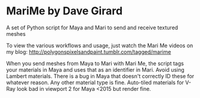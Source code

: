 MariMe by Dave Girard
=====================

A set of Python script for Maya and Mari to send and receive textured meshes

To view the various workflows and usage, just watch the Mari Me videos on my blog: http://polygonspixelsandpaint.tumblr.com/tagged/marime

When you send meshes from Maya to Mari with Mari Me, the script tags your materials in Maya and uses that as an identifier in Mari. Avoid using Lambert materials. There is a bug in Maya that doesn't correctly ID these for whatever reason. Any other material type is fine. Auto-tiled materials for V-Ray look bad in viewport 2 for Maya <2015 but render fine. 
